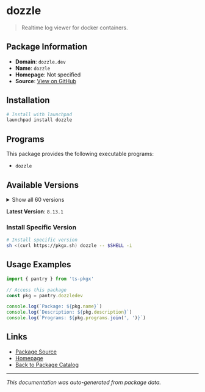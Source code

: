 # dozzle

> Realtime log viewer for docker containers.

## Package Information

- **Domain**: `dozzle.dev`
- **Name**: `dozzle`
- **Homepage**: Not specified
- **Source**: [View on GitHub](https://github.com/pkgxdev/pantry/tree/main/projects/dozzle.dev/package.yml)

## Installation

```bash
# Install with launchpad
launchpad install dozzle
```

## Programs

This package provides the following executable programs:

- `dozzle`

## Available Versions

<details>
<summary>Show all 60 versions</summary>

- `8.13.1`, `8.13.0`, `8.12.21`, `8.12.20`, `8.12.19`
- `8.12.18`, `8.12.17`, `8.12.16`, `8.12.15`, `8.12.14`
- `8.12.13`, `8.12.12`, `8.12.11`, `8.12.10`, `8.12.9`
- `8.12.8`, `8.12.7`, `8.12.6`, `8.12.5`, `8.12.4`
- `8.12.3`, `8.12.2`, `8.12.1`, `8.12.0`, `8.11.9`
- `8.11.8`, `8.11.7`, `8.11.6`, `8.11.5`, `8.11.4`
- `8.11.3`, `8.11.2`, `8.11.1`, `8.11.0`, `8.10.7`
- `8.10.6`, `8.10.5`, `8.10.4`, `8.10.3`, `8.10.2`
- `8.10.1`, `8.10.0`, `8.9.1`, `8.9.0`, `8.8.3`
- `8.8.2`, `8.8.1`, `8.8.0`, `8.7.4`, `8.7.3`
- `8.7.2`, `8.7.1`, `8.7.0`, `8.6.2`, `8.6.1`
- `8.6.0`, `8.5.5`, `8.5.4`, `8.5.3`, `8.5.2`

</details>

**Latest Version**: `8.13.1`

### Install Specific Version

```bash
# Install specific version
sh <(curl https://pkgx.sh) dozzle -- $SHELL -i
```

## Usage Examples

```typescript
import { pantry } from 'ts-pkgx'

// Access this package
const pkg = pantry.dozzledev

console.log(`Package: ${pkg.name}`)
console.log(`Description: ${pkg.description}`)
console.log(`Programs: ${pkg.programs.join(', ')}`)
```

## Links

- [Package Source](https://github.com/pkgxdev/pantry/tree/main/projects/dozzle.dev/package.yml)
- [Homepage](#)
- [Back to Package Catalog](../package-catalog.md)

---

*This documentation was auto-generated from package data.*
